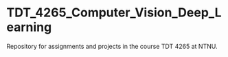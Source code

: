 # TDT_4265_Computer_Vision_Deep_Learning
Repository for assignments and projects in the course TDT 4265 at NTNU. 
